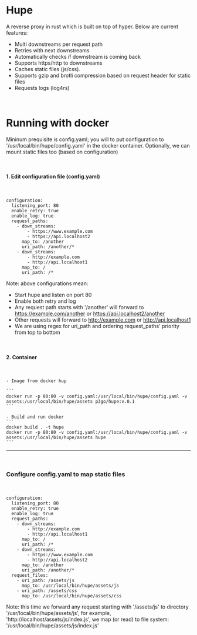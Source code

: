 # Hupe
A reverse proxy in rust which is built on top of hyper. Below are current features:
  * Multi downstreams per request path
  * Retries with next downstreams
  * Automatically checks if downstream is coming back
  * Supports https/http to downstreams
  * Caches static files (js/css).
  * Supports gzip and brotli compression based on request header for static files
  * Requests logs (log4rs)
    
<br />

# Running with docker #

Mininum prequisite is config.yaml; you will to put configuration to '/usr/local/bin/hupe/config.yaml' in the docker container.
Optionally, we can mount static files too (based on configuration)

<br />

#### 1. Edit configuration file (config.yaml) ####

<br />

  ```
  configuration: 
    listening_port: 80
    enable_retry: true
    enable_log: true
    request_paths: 
      - down_streams: 
          - https://www.example.com
          - https://api.localhost2
        map_to: /another
        uri_path: /another/*
      - down_streams: 
          - http://example.com
          - http://api.localhost1
        map_to: /
        uri_path: /*
  ```
Note: above configurations mean:
  * Start hupe and listen on port 80
  * Enable both retry and log
  * Any request path starts with '/another' will forward to https://example.com/another or https://api.localhost2/another
  * Other requests will forward to http://example.com or http://api.localhost1
  * We are using regex for uri_path and ordering request_paths' priority from top to bottom

<br />

#### 2. Container ####

<br />

    - Image from docker hup

    ```
    docker run -p 80:80 -v config.yaml:/usr/local/bin/hupe/config.yaml -v assets:/usr/local/bin/hupe/assets p3go/hupe:v.0.1
    ```
 
    - Build and run docker
    ```
    docker build . -t hupe
    docker run -p 80:80 -v config.yaml:/usr/local/bin/hupe/config.yaml -v assets:/usr/local/bin/hupe/assets hupe
    ```

<hr>

<br />

### Configure config.yaml to map static files ###

<br />

  ```
  configuration: 
    listening_port: 80
    enable_retry: true
    enable_log: true
    request_paths: 
      - down_streams: 
          - http://example.com
          - http://api.localhost1
        map_to: /
        uri_path: /*
      - down_streams: 
          - https://www.example.com
          - http://api.localhost2
        map_to: /another
        uri_path: /another/*
    request_files: 
      - uri_path: /assets/js
        map_to: /usr/local/bin/hupe/assets/js
      - uri_path: /assets/css
        map_to: /usr/local/bin/hupe/assets/css
  ```
  Note: this time we forward any request starting with '/assets/js' to directory '/usr/local/bin/hupe/assets/js', for example, 'http://localhost/assets/js/index.js', we map (or read) to file system: '/usr/local/bin/hupe/assets/js/index.js'

